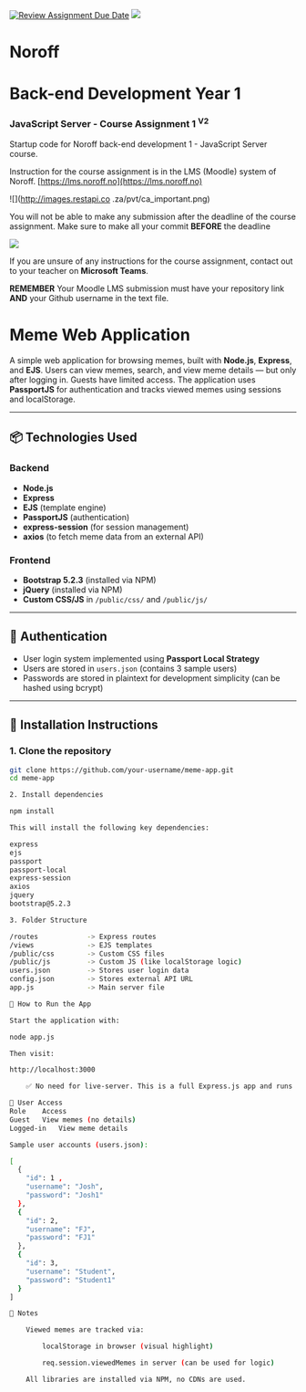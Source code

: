[![Review Assignment Due Date](https://classroom.github.com/assets/deadline-readme-button-22041afd0340ce965d47ae6ef1cefeee28c7c493a6346c4f15d667ab976d596c.svg)](https://classroom.github.com/a/R98JjKZL)
﻿![](http://images.restapi.co.za/pvt/Noroff-64.png)
# Noroff
# Back-end Development Year 1
### JavaScript Server - Course Assignment 1 <sup>V2</sup>

Startup code for Noroff back-end development 1 - JavaScript Server course.

Instruction for the course assignment is in the LMS (Moodle) system of Noroff.
[https://lms.noroff.no](https://lms.noroff.no)

![](http://images.restapi.co .za/pvt/ca_important.png)

You will not be able to make any submission after the deadline of the course assignment. Make sure to make all your commit **BEFORE** the deadline

![](http://images.restapi.co.za/pvt/help.png)

If you are unsure of any instructions for the course assignment, contact out to your teacher on **Microsoft Teams**.

**REMEMBER** Your Moodle LMS submission must have your repository link **AND** your Github username in the text file.

# Meme Web Application

A simple web application for browsing memes, built with **Node.js**, **Express**, and **EJS**. Users can view memes, search, and view meme details — but only after logging in. Guests have limited access. The application uses **PassportJS** for authentication and tracks viewed memes using sessions and localStorage.

---

## 📦 Technologies Used

### Backend
- **Node.js**
- **Express**
- **EJS** (template engine)
- **PassportJS** (authentication)
- **express-session** (for session management)
- **axios** (to fetch meme data from an external API)

### Frontend
- **Bootstrap 5.2.3** (installed via NPM)
- **jQuery** (installed via NPM)
- **Custom CSS/JS** in `/public/css/` and `/public/js/`

---

## 🔐 Authentication

- User login system implemented using **Passport Local Strategy**
- Users are stored in `users.json` (contains 3 sample users)
- Passwords are stored in plaintext for development simplicity (can be hashed using bcrypt)

---

## 🔧 Installation Instructions

### 1. Clone the repository

```bash
git clone https://github.com/your-username/meme-app.git
cd meme-app

2. Install dependencies

npm install

This will install the following key dependencies:

express
ejs
passport
passport-local
express-session
axios
jquery
bootstrap@5.2.3

3. Folder Structure

/routes            -> Express routes
/views             -> EJS templates
/public/css        -> Custom CSS files
/public/js         -> Custom JS (like localStorage logic)
users.json         -> Stores user login data
config.json        -> Stores external API URL
app.js             -> Main server file

🚀 How to Run the App

Start the application with:

node app.js

Then visit:

http://localhost:3000

    ✅ No need for live-server. This is a full Express.js app and runs on its own.

👥 User Access
Role	Access
Guest	View memes (no details)
Logged-in	View meme details

Sample user accounts (users.json):

[
  {
    "id": 1 ,
    "username": "Josh",
    "password": "Josh1"
  },
  {
    "id": 2,
    "username": "FJ",
    "password": "FJ1"
  },
  {
    "id": 3,
    "username": "Student",
    "password": "Student1"
  }
]

📌 Notes

    Viewed memes are tracked via:

        localStorage in browser (visual highlight)

        req.session.viewedMemes in server (can be used for logic)

    All libraries are installed via NPM, no CDNs are used.